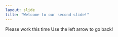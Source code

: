 ```yaml
---
layout: slide
title: "Welcome to our second slide!"
---
```

Please work this time
Use the left arrow to go back!
